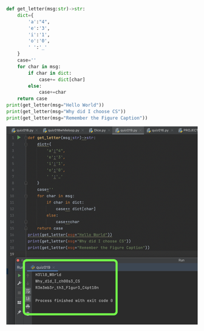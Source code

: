 ```.py
def get_letter(msg:str)->str:
    dict={
        'a':"4",
        'e':'3',
        'i':'1',
        'o':'0',
        ' ':'_'
    }
    case=''
    for char in msg:
        if char in dict:
            case+= dict[char]
        else:
            case+=char
    return case
print(get_letter(msg="Hello World"))
print(get_letter(msg="Why did I choose CS"))
print(get_letter(msg="Remember the Figure Caption"))
```
![](https://github.com/AleksandarDzudzevic/Unit_2/blob/main/quiz019test.png)
